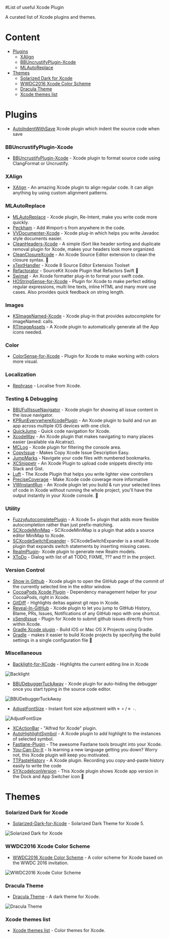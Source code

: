 #List of useful Xcode Plugin

A curated list of Xcode plugins and themes.


# Content

- [Plugins](#plugins)
	- [XAlign](#xalign)
	- [BBUncrustifyPlugin-Xcode](#bbuncrustifyplugin-xcode)
	- [MLAutoReplace](#mlautoreplace)	
- [Themes]() 
	- [Solarized Dark for Xcode](#solarized-dark-for-xcode) 
	- [WWDC2016 Xcode Color Scheme](#wwdc2016-xcode-color-scheme) 
	- [Dracula Theme](#dracula-theme) 
	- [Xcode themes list](#xcode-themes-list) 
	
	
# Plugins

* [AutoIndentWithSave](https://github.com/ThilinaHewagama/AutoIndentWithSave) Xcode plugin which indent the source code when save


### BBUncrustifyPlugin-Xcode
* [BBUncrustifyPlugin-Xcode](https://github.com/benoitsan/BBUncrustifyPlugin-Xcode) - Xcode plugin to format source code using ClangFormat or Uncrustify.


### XAlign
* [XAlign](https://github.com/qfish/XAlign) - An amazing Xcode plugin to align regular code. It can align anything by using custom alignment patterns.


### MLAutoReplace
* [MLAutoReplace](https://github.com/molon/MLAutoReplace) - Xcode plugin, Re-Intent, make you write code more quickly.
* [Peckham](https://github.com/markohlebar/Peckham) - Add #import-s from anywhere in the code.
* [VVDocumenter-Xcode](https://github.com/onevcat/VVDocumenter-Xcode) - Xcode plug-in which helps you write Javadoc style documents easier. 
* [CleanHeaders-Xcode](https://github.com/insanoid/CleanHeaders-Xcode) - A simple iSort like header sorting and duplicate removal plugin for Xcode, makes your headers look more organized.
* [CleanClosureXcode](https://github.com/BalestraPatrick/CleanClosureXcode) - An Xcode Source Editor extension to clean the closure syntax. :large_orange_diamond:
* [xTextHandler](https://github.com/cyanzhong/xTextHandler) - Xcode 8 Source Editor Extension Toolset
* [Refactorator](https://github.com/johnno1962/Refactorator) - SourceKit Xcode Plugin that Refactors Swift :large_orange_diamond:
* [Swimat](https://github.com/Jintin/Swimat) - An Xcode formatter plug-in to format your swift code.
* [HOStringSense-for-Xcode](https://github.com/holtwick/HOStringSense-for-Xcode) - Plugin for Xcode to make perfect editing regular expressions, multi line texts, inline HTML and many more use cases. Also provides quick feedback on string length.

### Images
* [KSImageNamed-Xcode](https://github.com/ksuther/KSImageNamed-Xcode) - Xcode plug-in that provides autocomplete for imageNamed: calls.
* [RTImageAssets](https://github.com/rickytan/RTImageAssets) - A Xcode plugin to automatically generate all the App icons needed.

### Color
* [ColorSense-for-Xcode](https://github.com/omz/ColorSense-for-Xcode) - Plugin for Xcode to make working with colors more visual.

### Localization 
* [Rephrase](https://www.rephrase.io) - Localise from Xcode. 

### Testing & Debugging
* [BBUFullIssueNavigator](https://github.com/neonichu/BBUFullIssueNavigator) - Xcode plugin for showing all issue content in the issue navigator. 
* [KPRunEverywhereXcodePlugin](https://github.com/kitschpatrol/KPRunEverywhereXcodePlugin) - An Xcode plugin to build and run an app across multiple iOS devices with one click. 
* [QuickJump](https://github.com/wiruzx/QuickJump) - Quick code navigation for Xcode.
* [XcodeWay](https://github.com/onmyway133/XcodeWay) - An Xcode plugin that makes navigating to many places easier (available via Alcatraz).
* [MCLog](https://github.com/yuhua-chen/MCLog) - Xcode plugin for filtering the console area.
* [CopyIssue](https://github.com/hanton/CopyIssue-Xcode-Plugin) - Makes Copy Xcode Issue Description Easy.
* [JumpMarks](https://github.com/merrickp/JumpMarks) - Navigate your code files with numbered bookmarks.
* [XCSnippetr](https://github.com/dzenbot/XCSnippetr) - An Xcode Plugin to upload code snippets directly into Slack and Gist.
* [Luft](https://github.com/k0nserv/luft) - The Xcode Plugin that helps you write lighter view controllers
* [PreciseCoverage](https://github.com/zats/PreciseCoverage) - Make Xcode code coverage more informative
* [VWInstantRun](https://github.com/wangshengjia/VWInstantRun) - An Xcode plugin let you build & run your selected lines of code in Xcode without running the whole project, you'll have the output instantly in your Xcode console. :large_orange_diamond:

### Utility 
* [FuzzyAutocompletePlugin](https://github.com/FuzzyAutocomplete/FuzzyAutocompletePlugin) - A Xcode 5+ plugin that adds more flexible autocompletion rather than just prefix-matching.
* [SCXcodeMiniMap](https://github.com/stefanceriu/SCXcodeMiniMap) - SCXcodeMiniMap is a plugin that adds a source editor MiniMap to Xcode.
* [SCXcodeSwitchExpander](https://github.com/stefanceriu/SCXcodeSwitchExpander) - SCXcodeSwitchExpander is a small Xcode plugin that expands switch statements by inserting missing cases. 
* [RealmPlugin](https://realm.io/docs/objc/0.81.0/#xcode-plugin)- Xcode plugin to generate new Realm models. 
* [XToDo](https://github.com/trawor/XToDo) - Dialog with list of all TODO, FIXME, ??? and !!! in the project. 

### Version Control
* [Show in Github](https://github.com/larsxschneider/ShowInGitHub) - Xcode plugin to open the GitHub page of the commit of the currently selected line in the editor window.
* [CocoaPods Xcode Plugin](https://github.com/kattrali/cocoapods-xcode-plugin) - Dependency management helper for your CocoaPods, right in Xcode.
* [GitDiff](https://github.com/johnno1962/GitDiff) - Highlights deltas against git repo in Xcode.
* [Reveal-In-GitHub](https://github.com/lzwjava/Reveal-In-Github) - Xcode plugin to let you jump to GitHub History, Blame, PRs, Issues, Notifications of any GitHub repo with one shortcut.
* [xSendIssue](https://github.com/hungri-yeti/xSendIssue) - Plugin for Xcode to submit github issues directly from within Xcode.
* [Gradle Xcode plugin](https://openbakery.org/gradle.html) - Build iOS or Mac OS X Projects using Gradle.
* [Gradle](https://github.com/openbakery/gradle-xcodePlugin) - makes it easier to build Xcode projects by specifying the build settings in a single configuration file :large_orange_diamond:

### Miscellaneous
* [Backlight-for-XCode](https://github.com/limejelly/Backlight-for-XCode) - Highlights the current editing line in Xcode

![Backlight](/Resources/Backlight.png)

* [BBUDebuggerTuckAway](https://github.com/neonichu/BBUDebuggerTuckAway) - Xcode plugin for auto-hiding the debugger once you start typing in the source code editor. 

![BBUDebuggerTuckAway](/Resources/BBUDebuggerTuckAway.gif)

* [AdjustFontSize](https://github.com/zats/AdjustFontSize-Xcode-Plugin) - Instant font size adjustment with `⌘ +` / `⌘ -`. 

![AdjustFontSize](/Resources/AdjustFontSize.gif)

* [XCActionBar](https://github.com/pdcgomes/XCActionBar) - "Alfred for Xcode" plugin. 
* [AutoHighlightSymbol](https://github.com/chiahsien/AutoHighlightSymbol) - A Xcode plugin to add highlight to the instances of selected symbol.
* [Fastlane-Plugin](https://github.com/RishabhTayal/Fastlane-Plugin) - The awesome Fastlane tools brought into your Xcode.
* [You-Can-Do-It](https://github.com/orta/You-Can-Do-It) - Is learning a new language getting you down? Worry not, this Xcode plugin will keep you motivated.
* [TTPasteHistory](https://github.com/tutumagi/TTPasteHistory) - A Xcode plugin. Recording you copy-and-paste history easily to write the code
* [SYXcodeIconVersion](https://github.com/dvkch/SYXcodeIconVersion) - This Xcode plugin shows Xcode app version in the Dock and App Switcher icon :large_orange_diamond:


# Themes

### Solarized Dark for Xcode

* [Solarized-Dark-for-Xcode](https://github.com/ArtSabintsev/Solarized-Dark-for-Xcode/) - Solarized Dark Theme for Xcode 5.

![Solarized Dark for Xcode](/Resources/Solarized-Dark-for-Xcode.png)

### WWDC2016 Xcode Color Scheme

* [WWDC2016 Xcode Color Scheme](https://github.com/cargath/WWDC2016-Xcode-Color-Scheme) - A color scheme for Xcode based on the WWDC 2016 invitation.

![WWDC2016 Xcode Color Scheme](/Resources/WWDC2016-Xcode-Color-Scheme.png)

### Dracula Theme

* [Dracula Theme](https://github.com/dracula/dracula-theme) - A dark theme for Xcode.

![Dracula Theme](/Resources/Dracula-Theme.png)

### Xcode themes list

* [Xcode themes list](https://github.com/hdoria/xcode-themes) - Color themes for Xcode.

 